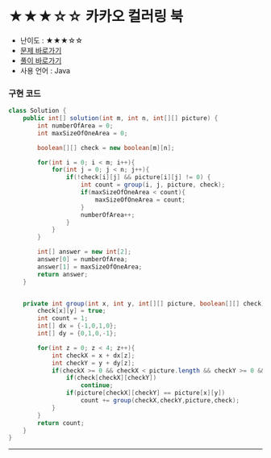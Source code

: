 # ★★★☆☆ 카카오 컬러링 북
- 난이도 : ★★★☆☆
- <a href="https://programmers.co.kr/learn/courses/30/lessons/1829">문제 바로가기</a>
- <a href="https://cnu-jinseop.tistory.com/100?category=944632">풀이 바로가기</a>  
- 사용 언어 : Java  

### 구현 코드
```java
class Solution {
    public int[] solution(int m, int n, int[][] picture) {
        int numberOfArea = 0;
        int maxSizeOfOneArea = 0;

        boolean[][] check = new boolean[m][n];

        for(int i = 0; i < m; i++){
            for(int j = 0; j < n; j++){
                if(!check[i][j] && picture[i][j] != 0) {
                    int count = group(i, j, picture, check);
                    if(maxSizeOfOneArea < count){
                        maxSizeOfOneArea = count;
                    }
                    numberOfArea++;
                }
            }
        }

        int[] answer = new int[2];
        answer[0] = numberOfArea;
        answer[1] = maxSizeOfOneArea;
        return answer;
    }


    private int group(int x, int y, int[][] picture, boolean[][] check) {
        check[x][y] = true;
        int count = 1;
        int[] dx = {-1,0,1,0};
        int[] dy = {0,1,0,-1};

        for(int z = 0; z < 4; z++){
            int checkX = x + dx[z];
            int checkY = y + dy[z];
            if(checkX >= 0 && checkX < picture.length && checkY >= 0 && checkY < picture[0].length){
                if(check[checkX][checkY])
                    continue;
                if(picture[checkX][checkY] == picture[x][y])
                    count += group(checkX,checkY,picture,check);
            }
        }
        return count;
    }
}
```
---
<Comment />
